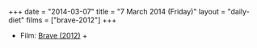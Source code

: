 +++
date = "2014-03-07"
title = "7 March 2014 (Friday)"
layout = "daily-diet"
films = ["brave-2012"]
+++

<ul>
<li class="entry films">Film: <a href="/films/brave-2012">Brave (2012)</a> +</li>
</ul>